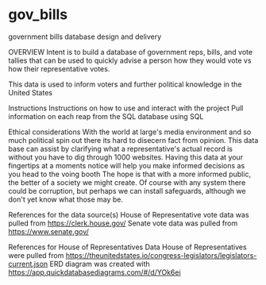 # gov_bills
government bills database design and delivery

OVERVIEW
Intent is to build a database of government reps, bills, and vote tallies that can be used to quickly advise a person how they would vote vs how their representative votes. 

This data is used to inform voters and further political knowledge in the United States


Instructions
Instructions on how to use and interact with the project
Pull information on each reap from the SQL database using SQL

Ethical considerations 
With the world at large's media environment and so much political spin out there its hard to disecern fact from opinion.
This data base can assist by clarifying what a representative's actual record is without you have to dig through 1000 websites.
Having this data at your fingertips at a moments notice will help you make informed decisions as you head to the voing booth
The hope is that with a more informed public, the better of a society we might create.
Of course with any system there could be corruption, but perhaps we can install safeguards, although we don't yet know what those may be.

References for the data source(s)
House of Representative vote data was pulled from https://clerk.house.gov/
Senate vote data was pulled from https://www.senate.gov/

References for House of Representatives Data
House of Representatives were pulled from https://theunitedstates.io/congress-legislators/legislators-current.json
ERD diagram was created with https://app.quickdatabasediagrams.com/#/d/YOk6ei
